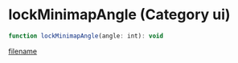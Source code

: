 # lockMinimapAngle (Category ui)

```js
function lockMinimapAngle(angle: int): void
```

[filename](lockMinimapAngle_m.md ':include')